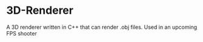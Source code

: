 # 3D-Renderer
A 3D renderer written in C++ that can render .obj files. Used in an upcoming FPS shooter